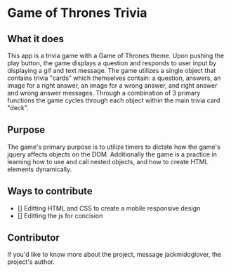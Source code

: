 # Game of Thrones Trivia
## What it does
This app is a trivia game with a Game of Thrones theme. Upon pushing the play button, the game displays a question and responds to user input
by displaying a gif and text message. The game utilizes a single object that contains trivia "cards" which themselves contain: a question,
answers, an image for a right answer, an image for a wrong answer, and right answer and wrong answer messages. Through a combination of 
3 primary functions the game cycles through each object within the main trivia card "deck". 

## Purpose
The game's primary purpose is to utilize timers to dictate how the game's jquery affects objects on the DOM. Additionally the game is a 
practice in learning how to use and call nested objects, and how to create HTML elements dynamically.

## Ways to contribute
- [] Editting HTML and CSS to create a mobile responsive design
- [] Editting the js for concision

## Contributor
If you'd like to know more about the project, message jackmidoglover, the project's author. 
